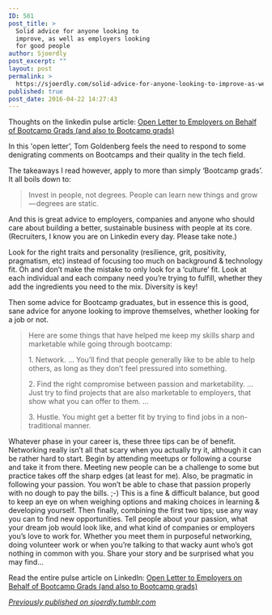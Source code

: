 ```yaml
---
ID: 581
post_title: >
  Solid advice for anyone looking to
  improve, as well as employers looking
  for good people
author: Sjoerdly
post_excerpt: ""
layout: post
permalink: >
  https://sjoerdly.com/solid-advice-for-anyone-looking-to-improve-as-well-as-employers-looking-for-good-people/
published: true
post_date: 2016-04-22 14:27:43
---
```

<!-- wp:paragraph -->
<p>Thoughts on the linkedin pulse article: <a href="https://www.linkedin.com/pulse/open-letter-employers-behalf-bootcamp-grads-also-tom-goldenberg">Open Letter to Employers on Behalf of Bootcamp Grads (and also to Bootcamp grads)</a></p>
<!-- /wp:paragraph -->

<!-- wp:paragraph -->
<p>In this 'open letter’, Tom Goldenberg feels the need to respond to some denigrating comments on Bootcamps and their quality in the tech field.&nbsp;</p>
<!-- /wp:paragraph -->

<!-- wp:paragraph -->
<p>The takeaways I read however, apply to more than simply&nbsp;‘Bootcamp grads’. It all boils down to:</p>
<!-- /wp:paragraph -->

<!-- wp:quote -->
<blockquote class="wp-block-quote"><p>Invest in people, not degrees. People can learn new things and grow — degrees are static.</p></blockquote>
<!-- /wp:quote -->

<!-- wp:paragraph -->
<p>And this is great advice to employers, companies and anyone who should care about building a better, sustainable business with people at its core. (Recruiters, I know you are on Linkedin every day. Please take note.)&nbsp;</p>
<!-- /wp:paragraph -->

<!-- wp:paragraph -->
<p>Look for the right traits and personality (resilience, grit, positivity, pragmatism, etc) instead of focusing too much on background &amp; technology fit. Oh and don’t make the mistake&nbsp;to only look for a&nbsp;‘culture’ fit. Look at each individual and each company need you’re trying to fulfill, whether they add the ingredients you need to the mix. Diversity is key!</p>
<!-- /wp:paragraph -->

<!-- wp:paragraph -->
<p>Then some advice for Bootcamp graduates, but in essence this is good, sane advice for anyone looking to improve themselves, whether looking for a job or not.</p>
<!-- /wp:paragraph -->

<!-- wp:quote -->
<blockquote class="wp-block-quote"><p>Here are some things that have helped me keep my skills sharp and marketable while going through bootcamp:</p><p>1. Network. ... You’ll find that people generally like to be able to help others, as long as they don’t feel pressured into something.</p><p>2. Find the right compromise between passion and marketability. ... Just try to find projects that are also marketable to employers, that show what you can offer to them. ...</p><p>3. Hustle. You might get a better fit by trying to find jobs in a non-traditional manner.</p></blockquote>
<!-- /wp:quote -->

<!-- wp:paragraph -->
<p>Whatever phase in your career is, these three tips can be of benefit. Networking really isn’t all that scary when you actually try it, although it can be rather hard to start. Begin by attending meetups or following a course and take it from there. Meeting new people can be a challenge to some but practice takes off the sharp edges (at least for me). Also, be pragmatic in following your passion. You won’t be able to chase that passion properly with no dough to pay the bills. ;-) This is a fine &amp; difficult balance, but good to keep an eye on when weighing options and making choices in learning &amp; developing yourself. Then finally, combining the first two tips; use any way you can to find new opportunities. Tell people about your passion, what your dream job would look like, and what kind of companies or employers you’s love to work for. Whether you meet them in purposeful networking, doing volunteer work or when you’re talking to that wacky aunt who’s got nothing in common with you. Share your story and be surprised what you may find...</p>
<!-- /wp:paragraph -->

<!-- wp:paragraph -->
<p>Read the entire pulse article on LinkedIn:&nbsp;<a href="https://www.linkedin.com/pulse/open-letter-employers-behalf-bootcamp-grads-also-tom-goldenberg">Open Letter to Employers on Behalf of Bootcamp Grads (and also to Bootcamp grads)</a></p>
<!-- /wp:paragraph -->

<!-- wp:paragraph -->
<p><em><a href="http://sjoerdly.tumblr.com/post/143212755532/solid-advice-for-anyone-looking-to-improve-as">Previously published on sjoerdly.tumblr.com</a></em></p>
<!-- /wp:paragraph -->